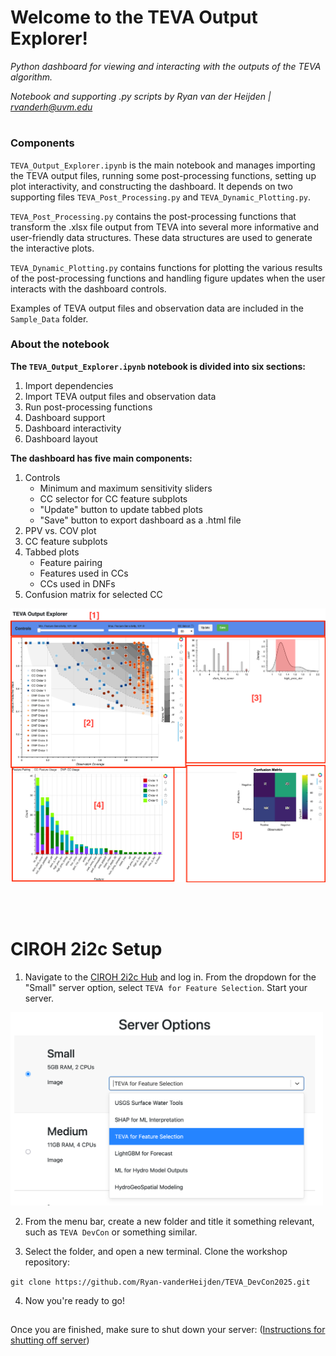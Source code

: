 # **Welcome to the TEVA Output Explorer!**
*Python dashboard for viewing and interacting with the outputs of the TEVA algorithm.*

*Notebook and supporting .py  scripts by Ryan van der Heijden | rvanderh@uvm.edu*
#

### Components
`TEVA_Output_Explorer.ipynb` is the main notebook and manages importing the TEVA output files, running some post-processing functions, setting up plot interactivity, and constructing the dashboard. It depends on two supporting files `TEVA_Post_Processing.py` and `TEVA_Dynamic_Plotting.py`.

`TEVA_Post_Processing.py` contains the post-processing functions that transform the .xlsx file output from TEVA into several more informative and user-friendly data structures. These data structures are used to generate the interactive plots.

`TEVA_Dynamic_Plotting.py` contains functions for plotting the various results of the post-processing functions and handling figure updates when the user interacts with the dashboard controls.

Examples of TEVA output files and observation data are included in the `Sample_Data` folder.

### About the notebook

**The `TEVA_Output_Explorer.ipynb` notebook is divided into six sections:**
1. Import dependencies
2. Import TEVA output files and observation data
3. Run post-processing functions
4. Dashboard support
5. Dashboard interactivity
6. Dashboard layout

**The dashboard has five main components:**
1. Controls
    - Minimum and maximum sensitivity sliders
    - CC selector for CC feature subplots
    - "Update" button to update tabbed plots
    - "Save" button to export dashboard as a .html file
2. PPV vs. COV plot
3. CC feature subplots
4. Tabbed plots
    - Feature pairing
    - Features used in CCs
    - CCs used in DNFs
5. Confusion matrix for selected CC

<img src='Sample_Data/Example_Dashboard_Layout.png' width='800'>

<br/><br/>
# CIROH 2i2c Setup
1. Navigate to the [CIROH 2i2c Hub](https://workshop.ciroh.awi.2i2c.cloud/hub/spawn) and log in. From the dropdown for the "Small" server option, select `TEVA for Feature Selection`. Start your server.

<img src='Sample_Data/Jupyter_Hub_Server_Select.png' width='500'>


2. From the menu bar, create a new folder and title it something relevant, such as `TEVA DevCon` or something similar.

3. Select the folder, and open a new terminal. Clone the workshop repository:

`git clone https://github.com/Ryan-vanderHeijden/TEVA_DevCon2025.git`

4. Now you're ready to go!

##
Once you are finished, make sure to shut down your server: ([Instructions for shutting off server](https://www.youtube.com/watch?v=VSFs2bu4-74&feature=youtu.be))


